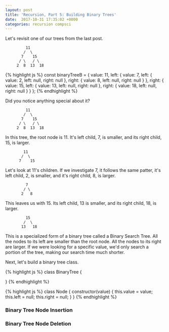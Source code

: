 ```yaml
---
layout: post
title: 'Recursion, Part 5: Building Binary Trees'
date:  2017-10-31 17:35:02 +0000 
categories: recursion compsci
---
```


Let's revisit one of our trees from the last post.


	         11
	        /  \
	       7    15
	      / \   / \
	     2  8  13  18


{% highlight js %}
const binaryTreeB = {
  value: 11, 
  left: {
    value: 7, 
    left: {
      value: 2, 
      left: null, 
      right: null
    }, 
    right: {
      value: 8, 
      left: null, 
      right: null
    }
  }, 
  right: {
    value: 15,
    left: {
      value: 13, 
      left: null, 
      right: null
    }, 
    right: {
      value: 18, 
      left: null, 
      right: null
    }
  }
};
{% endhighlight %}

Did you notice anything special about it?

	         11
	        /  \
	       7    15
	      / \   / \
	     2  8  13  18

In this tree, the root node is 11. It's left child, 7, is smaller, and its right child, 15, is larger.  

            11
           /  \
          7    15

Let's look at 11's children.  If we investigate 7, it follows the same patter, it's left child, 2, is smaller, and it's right child, 8, is larger. 

             7
            / \
           2   8

 This leaves us with 15.  Its left child, 13 is smaller, and its right child, 18, is larger.

             15
            /  \
           13   18

This is a specialized form of a binary tree called a Binary Search Tree.  All the nodes to its left are smaller than the root node.  All the nodes to its right are larger.  If we were looking for a specific value, we'd only search a portion of the tree, making our search time much shorter.

Next, let's build a binary tree class.

{% highlight js %}
class BinaryTree {

}
{% endhighlight %}

{% highlight js %}
class Node {
  constructor(value) {
    this.value = value;
    this.left = null;
    this.right = null;
  }
}
{% endhighlight %}

### Binary Tree Node Insertion

### Binary Tree Node Deletion 
